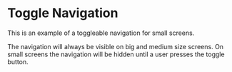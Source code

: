 # Toggle Navigation

This is an example of a toggleable navigation for small screens.

The navigation will always be visible on big and medium size screens. On small screens the navigation will be hidden until a user presses the toggle button.
